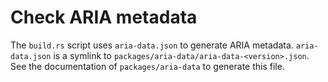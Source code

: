 # Check ARIA metadata

The `build.rs` script uses `aria-data.json` to generate ARIA metadata.
`aria-data.json` is a symlink to `packages/aria-data/aria-data-<version>.json`.
See the documentation of `packages/aria-data` to generate this file.
